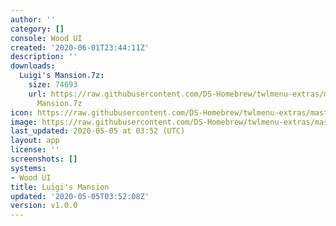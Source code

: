 ```yaml
---
author: ''
category: []
console: Wood UI
created: '2020-06-01T23:44:11Z'
description: ''
downloads:
  Luigi's Mansion.7z:
    size: 74693
    url: https://raw.githubusercontent.com/DS-Homebrew/twlmenu-extras/master/_nds/TWiLightMenu/akmenu/themes/Luigi's
      Mansion.7z
icon: https://raw.githubusercontent.com/DS-Homebrew/twlmenu-extras/master/unistore/icons/ak.png
image: https://raw.githubusercontent.com/DS-Homebrew/twlmenu-extras/master/unistore/icons/ak.png
last_updated: 2020-05-05 at 03:52 (UTC)
layout: app
license: ''
screenshots: []
systems:
- Wood UI
title: Luigi's Mansion
updated: '2020-05-05T03:52:08Z'
version: v1.0.0
---
```

